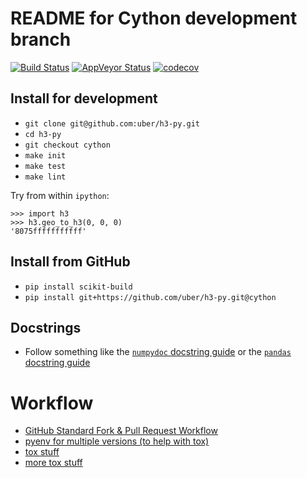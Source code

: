# README for Cython development branch

[![Build Status](https://travis-ci.com/uber/h3-py.svg?branch=cython)](https://travis-ci.com/uber/h3-py)
[![AppVeyor Status](https://ci.appveyor.com/api/projects/status/github/uber/h3-py?branch=cython&svg=true)](https://ci.appveyor.com/project/Uber/h3-py)
[![codecov](https://codecov.io/gh/uber/h3-py/branch/cython/graph/badge.svg)](https://codecov.io/gh/uber/h3-py)

## Install for development

- `git clone git@github.com:uber/h3-py.git`
- `cd h3-py`
- `git checkout cython`
- `make init`
- `make test`
- `make lint`

Try from within `ipython`:

```
>>> import h3
>>> h3.geo_to_h3(0, 0, 0)
'8075fffffffffff'
```

## Install from GitHub

- `pip install scikit-build`
- `pip install git+https://github.com/uber/h3-py.git@cython`

## Docstrings

- Follow something like the [`numpydoc` docstring guide](https://numpydoc.readthedocs.io/en/latest/format.html)
  or the [`pandas` docstring guide](https://python-sprints.github.io/pandas/guide/pandas_docstring.html)


# Workflow

- [GitHub Standard Fork & Pull Request Workflow](https://gist.github.com/Chaser324/ce0505fbed06b947d962)
- [pyenv for multiple versions (to help with tox)](https://weknowinc.com/blog/running-multiple-python-versions-mac-osx)
- [tox stuff](https://blog.frank-mich.com/recipe-testing-multiple-python-versions-with-pyenv-and-tox/)
- [more tox stuff](https://blog.ionelmc.ro/2015/04/14/tox-tricks-and-patterns/)
